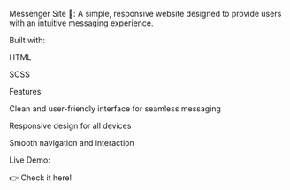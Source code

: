 Messenger Site 🔗: A simple, responsive website designed to provide users with an intuitive messaging experience.

Built with:

HTML

SCSS

Features:

Clean and user-friendly interface for seamless messaging

Responsive design for all devices

Smooth navigation and interaction

Live Demo:

👉 Check it here!
